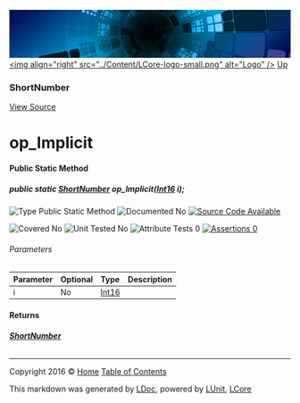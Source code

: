 ![](../Content/LCore-banner-small.png "")
[&lt;img align=&quot;right&quot; src=&quot;../Content/LCore-logo-small.png&quot; alt=&quot;Logo&quot; /&gt;](../../README.md)
[Up](ShortNumber.md)

### ShortNumber
[View Source](../Numbers/ShortNumber.cs)

# op_Implicit

#### Public Static Method

##### public static <strong><a href="ShortNumber.md" alt="">ShortNumber</a></strong> op_Implicit(<a href="https://msdn.microsoft.com/en-us/library/system.int16.aspx" alt="">Int16</a> i);

![Type Public Static Method](http://b.repl.ca/v1/Type-Public%20Static%20Method-blue.png "")     ![Documented No](http://b.repl.ca/v1/Documented-No-red.png "") [![Source Code Available](http://b.repl.ca/v1/Source%20Code-Available-brightgreen.png "")](../Numbers/ShortNumber.cs#L)

![Covered No](http://b.repl.ca/v1/Covered-No-red.png "") ![Unit Tested No](http://b.repl.ca/v1/Unit%20Tested-No-lightgrey.png "") ![Attribute Tests 0](http://b.repl.ca/v1/Attribute%20Tests-0-lightgrey.png "") [![Assertions 0](http://b.repl.ca/v1/Assertions-0-lightgrey.png "")](../Numbers/ShortNumber.cs)

###### Parameters

Parameter | Optional | Type | Description
:---  | :---  | :---  | :--- 
i | No | [Int16](https://msdn.microsoft.com/en-us/library/system.int16.aspx) | 


#### Returns

###### **[ShortNumber](ShortNumber.md)**



---

Copyright 2016 &copy; [Home](../../README.md) [Table of Contents](../../TableOfContents.md)

This markdown was generated by [LDoc](https://github.com/CodeSingularity/LDoc), powered by [LUnit](https://github.com/CodeSingularity/LUnit), [LCore](https://github.com/CodeSingularity/LCore)
